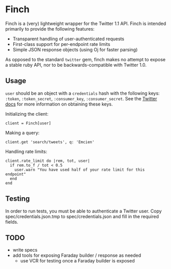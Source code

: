 Finch
=====

Finch is a (very) lightweight wrapper for the Twitter 1.1 API. Finch is intended
primarily to provide the following features:
* Transparent handling of user-authenticated requests
* First-class support for per-endpoint rate limits
* Simple JSON response objects (using Oj for faster parsing)

As opposed to the standard `twitter` gem, finch makes no attempt to expose a
stable ruby API, nor to be backwards-compatible with Twitter 1.0.

Usage
-----
`user` should be an object with a `credentials` hash with the following keys: `:token`, `:token_secret`, `:consumer_key`, `:consumer_secret`. 
See the [Twitter docs](https://dev.twitter.com/docs/auth/implementing-sign-twitter) for more information on obtaining these keys.

Initializing the client:

    client = Finch[user]

Making a query:

    client.get 'search/tweets', q: 'Emcien'

Handling rate limits:

    client.rate_limit do |rem, tot, user|
      if rem.to_f / tot < 0.5
        user.warn "You have used half of your rate limit for this endpoint"
      end
    end

Testing
-------
In order to run tests, you must be able to authenticate a Twitter user. Copy spec/credentials.json.tmp to spec/credentials.json and fill in the required fields.

TODO
----
* write specs
* add tools for exposing Faraday builder / response as needed
  * use VCR for testing once a Faraday builder is exposed